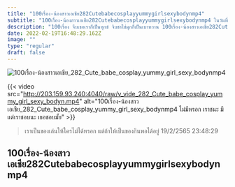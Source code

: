```yaml
---
title: "100เรื่อง-น้องสาวเอเชีย282Cutebabecosplayyummygirlsexybodynmp4"
subtitle: "100เรื่อง-น้องสาวเอเชีย282Cutebabecosplayyummygirlsexybodynmp4 ในวันที่เราแย่ ยังมีเงินในบัญชีที่แย่กว่า"
description: "100เรื่อง จีบเธอเราก็เป็นทุกข์ จิบชาไข่มุกก็เป็นเบาหวาน 100เรื่อง-น้องสาวเอเชีย282Cutebabecosplayyummygirlsexybodynmp4 19/2/2565 23:48:29"
date: 2022-02-19T16:48:29.162Z
image: ""
type: "regular"
draft: false
---
```


![100เรื่อง-น้องสาวเอเชีย_282_Cute_babe_cosplay_yummy_girl_sexy_bodynmp4](http://203.159.93.240:4040/raw/v_vide_282_Cute_babe_cosplay_yummy_girl_sexy_bodyn.jpg)

{{< video src="http://203.159.93.240:4040/raw/v_vide_282_Cute_babe_cosplay_yummy_girl_sexy_bodyn.mp4" alt="100เรื่อง-น้องสาวเอเชีย_282_Cute_babe_cosplay_yummy_girl_sexy_bodynmp4 ไม่มีหรอก เราชนะ มีแต่เราชอบนะ เธอชอบมั้ย" >}}


> เราเป็นของเล่นให้ใครไม่ได้หรอก แต่ถ้าให้เป็นของกินพอได้อยู่ 19/2/2565 23:48:29

## 100เรื่อง-น้องสาวเอเชีย282Cutebabecosplayyummygirlsexybodynmp4
